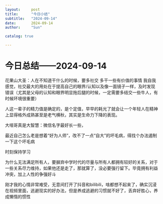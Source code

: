 ```yaml
---
layout:     post
title:      "今日小结"
subtitle:   "2024-09-14"
date:       2024-09-14
author:     "Sun"

catalog: true

---
```



# 今日总结——2024-09-14

花果山大圣：人在不知道干什么的时候，要多社交 多干一些有价值的事情
我自我感觉，社交最大的用处在于提高自己的眼界/认知以及像一面镜子一样，及时发现错误（尤其是父母的认知和眼界明显拖后腿的时候，一定需要多结交一些牛人，有时候环境很重要）

人这一辈子的精力值是确定的，是个定值，早早的耗光了就会让一个年轻人在精神上显得格外成熟甚至是老气横秋，其实是生命力下降的表现。

大喧哥真是大智慧：微信名字最好长一些，

最近自己怎么老是想着“好为人师”，改不了一点“自大”的坏毛病，得找个办法遏制一下这个坏毛病

时刻保持学习

为什么无法满足所有人，要摒弃中学时代的尽量与所有人都拥有较好的关系，对于一些关系尽力维持，如果他还是走了，那就算了，没必要强行留下。毕竟拥有利益冲突，加上人性的争强好斗

刚才我的心情非常难受，无意间打开了抖音和bilibili，啥都想不起来了，确实沉浸在视频里面，逃避现实的好办法，但是养成逃避的习惯就不好了，丢弃好胜心，养成懒惰的惯性
